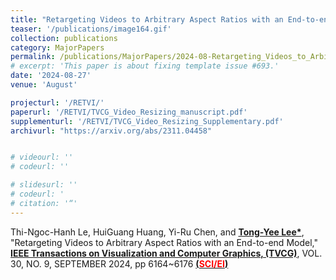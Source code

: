 ```yaml
---
title: "Retargeting Videos to Arbitrary Aspect Ratios with an End-to-end Model"
teaser: '/publications/image164.gif'
collection: publications
category: MajorPapers
permalink: /publications/MajorPapers/2024-08-Retargeting_Videos_to_Arbitrary_Aspect_Ratios_with_an_End-to-end_Model
# excerpt: 'This paper is about fixing template issue #693.'
date: '2024-08-27'
venue: 'August'

projecturl: '/RETVI/'
paperurl: '/RETVI/TVCG_Video_Resizing_manuscript.pdf'
supplementurl: '/RETVI/TVCG_Video_Resizing_Supplementary.pdf'
archivurl: "https://arxiv.org/abs/2311.04458"


# videourl: ''
# codeurl: ''

# slidesurl: ''
# codeurl: '
# citation: '“'
---
```


<!-- Ziyao Huang, Fan Tang, Yong Zhang, Juan Cao, Chengyu Li, Sheng Tang, Jintao Li, <strong><u>Tong-Yee Lee</u></strong>, “Identity-Preserving Face Swapping via Dual Surrogate Generative Models,” <strong><u>ACM Transactions on Graphics (TOG)</u></strong>, (to present it at <span style="color:red">ACM Siggraph Asia 2024</span>, Tokyo, Japan, Dec. 2024), <a href="https://dl.acm.org/toc/tog/2024/43/5">Volume 43, Issue 5</a>, October, Article No.: 161, Pages 1 – 19, <a href="https://doi.org/10.1145/3676165">[Volume 43, Issue 5](https://doi.org/10.1145/3676165)</a>  <strong><u> (<span style="color:red">SCI/EI</span>)</u></strong> (2024/08) -->
	
Thi-Ngoc-Hanh Le, HuiGuang Huang, Yi-Ru Chen, and <strong><u>Tong-Yee Lee*</u></strong>, "Retargeting Videos to Arbitrary Aspect Ratios with an End-to-end Model," <strong><u>IEEE Transactions on Visualization and Computer Graphics, (TVCG)</u></strong>,  VOL. 30, NO. 9, SEPTEMBER 2024, pp 6164~6176 <strong><u> (<span style="color:red">SCI/EI</span>)</u></strong>
